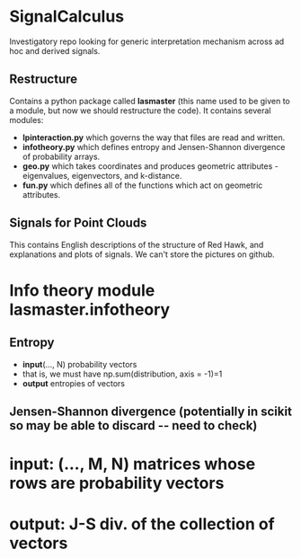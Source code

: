 # SignalCalculus
Investigatory repo looking for generic interpretation mechanism across ad hoc and derived signals.


## Restructure
Contains a python package called **lasmaster** (this name used to be given to a module, but now we should restructure the code). It contains several modules:
* **lpinteraction.py** which governs the way that files are read and written. 
* **infotheory.py** which defines entropy and Jensen-Shannon divergence of probability arrays.
* **geo.py** which takes coordinates and produces geometric attributes - eigenvalues, eigenvectors, and k-distance.
* **fun.py** which defines all of the functions which act on geometric attributes. 

## Signals for Point Clouds
This contains English descriptions of the structure of Red Hawk, and explanations and plots of signals. We can't store the pictures on github.

# Info theory module lasmaster.infotheory

## Entropy
* **input**(..., N) probability vectors
* that is, we must have np.sum(distribution, axis = -1)=1
* **output** entropies of vectors

## Jensen-Shannon divergence (potentially in scikit so may be able to discard -- need to check)
# input: (..., M, N) matrices whose rows are probability vectors
# output: J-S div. of the collection of vectors